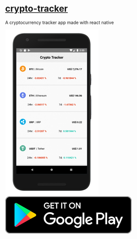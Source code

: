 # [crypto-tracker](https://tiagopaes.github.io/crypto-tracker-website/)

A cryptocurrency tracker app made with react native

<img src="./screenshot-nexus.png" alt="Screenshot" width="300"/>
  
<a href="https://play.google.com/store/apps/details?id=com.tiagopaes.cryptotracker">
  <img src="./appstore-android.svg" alt="Google play"/>
</a>
